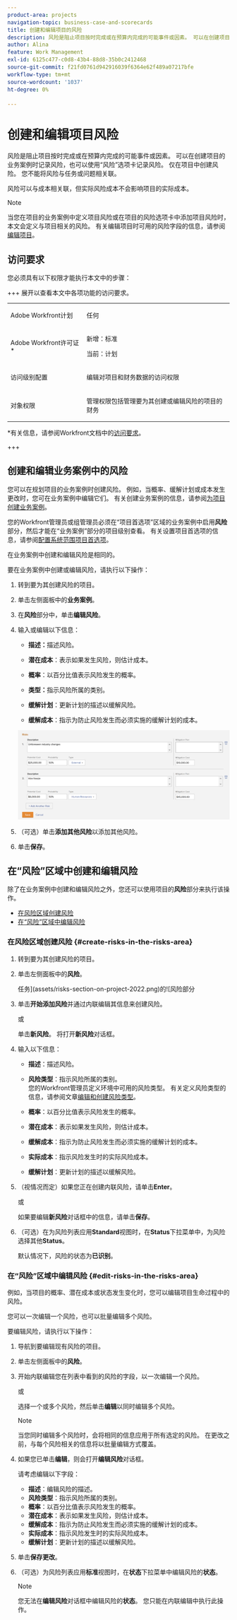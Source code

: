 ```yaml
---
product-area: projects
navigation-topic: business-case-and-scorecards
title: 创建和编辑项目的风险
description: 风险是阻止项目按时完成或在预算内完成的可能事件或因素。 可以在创建项目的业务案例时记录风险，也可以使用“风险”选项卡记录风险。 仅在项目中创建风险。 您不能将风险与任务或问题相关联。
author: Alina
feature: Work Management
exl-id: 6125c477-c0d8-43b4-88d8-35b0c2412468
source-git-commit: f21fd0761d942916039f6364e62f489a07217bfe
workflow-type: tm+mt
source-wordcount: '1037'
ht-degree: 0%

---
```


# 创建和编辑项目风险

<!--Audited: 01/2025-->

风险是阻止项目按时完成或在预算内完成的可能事件或因素。 可以在创建项目的业务案例时记录风险，也可以使用“风险”选项卡记录风险。 仅在项目中创建风险。 您不能将风险与任务或问题相关联。

风险可以与成本相关联，但实际风险成本不会影响项目的实际成本。

>[!NOTE]
>
>当您在项目的业务案例中定义项目风险或在项目的风险选项卡中添加项目风险时，本文会定义与项目相关的风险。 有关编辑项目时可用的风险字段的信息，请参阅[编辑项目](../../../manage-work/projects/manage-projects/edit-projects.md)。

## 访问要求

您必须具有以下权限才能执行本文中的步骤：

+++ 展开以查看本文中各项功能的访问要求。

<table style="table-layout:auto"> 
 <col> 
 <col> 
 <tbody> 
  <tr> 
   <td role="rowheader">Adobe Workfront计划</td> 
   <td> <p>任何</p> </td> 
  </tr> 
  <tr> 
   <td role="rowheader">Adobe Workfront许可证*</td> 
   <td> <p>新增：标准 </p>
   <p>当前：计划 </p> </td> 
  </tr> 
  <tr> 
   <td role="rowheader">访问级别配置</td> 
   <td> <p>编辑对项目和财务数据的访问权限</p> </td> 
  </tr> 
  <tr> 
   <td role="rowheader">对象权限</td> 
   <td> <p> 管理权限包括管理要为其创建或编辑风险的项目的财务 </p> </td> 
  </tr> 
 </tbody> 
</table>

*有关信息，请参阅Workfront文档中的[访问要求](/help/quicksilver/administration-and-setup/add-users/access-levels-and-object-permissions/access-level-requirements-in-documentation.md)。

+++

## 创建和编辑业务案例中的风险

您可以在规划项目的业务案例时创建风险。 例如，当概率、缓解计划或成本发生更改时，您可在业务案例中编辑它们。 有关创建业务案例的信息，请参阅[为项目创建业务案例](../../../manage-work/projects/define-a-business-case/create-business-case.md)。

您的Workfront管理员或组管理员必须在“项目首选项”区域的业务案例中启用&#x200B;**风险**&#x200B;部分，然后才能在“业务案例”部分的项目级别查看。 有关设置项目首选项的信息，请参阅[配置系统范围项目首选项](../../../administration-and-setup/set-up-workfront/configure-system-defaults/set-project-preferences.md)。

在业务案例中创建和编辑风险是相同的。

要在业务案例中创建或编辑风险，请执行以下操作：

1. 转到要为其创建风险的项目。
1. 单击左侧面板中的&#x200B;**业务案例**。
1. 在&#x200B;**风险**&#x200B;部分中，单击&#x200B;**编辑风险**。
1. 输入或编辑以下信息：

   * **描述：**&#x200B;描述风险。

   * **潜在成本**：表示如果发生风险，则估计成本。

   * **概率**：以百分比值表示风险发生的概率。

   * **类型：**&#x200B;指示风险所属的类别。
   * **缓解计划**：更新计划的描述以缓解风险。

   * **缓解成本**：指示为防止风险发生而必须实施的缓解计划的成本。

   ![风险](assets/crp1-350x117.png)

1. （可选）单击&#x200B;**添加其他风险**&#x200B;以添加其他风险。
1. 单击&#x200B;**保存**。

## 在“风险”区域中创建和编辑风险

除了在业务案例中创建和编辑风险之外，您还可以使用项目的&#x200B;**风险**&#x200B;部分来执行该操作。

* [在风险区域创建风险](#create-risks-in-the-risks-area)
* [在“风险”区域中编辑风险](#edit-risks-in-the-risks-area)

### 在风险区域创建风险 {#create-risks-in-the-risks-area}

1. 转到要为其创建风险的项目。
1. 单击左侧面板中的&#x200B;**风险**。

   任务](assets/risks-section-on-project-2022.png)的![风险部分

1. 单击&#x200B;**开始添加风险**&#x200B;并通过内联编辑其信息来创建风险。

   或

   单击&#x200B;**新风险**。 将打开&#x200B;**新风险**&#x200B;对话框。

1. 输入以下信息：

   * **描述**：描述风险。
   * **风险类型**：指示风险所属的类别。\
     您的Workfront管理员定义环境中可用的风险类型。 有关定义风险类型的信息，请参阅文章[编辑和创建风险类型](../../../administration-and-setup/set-up-workfront/configure-system-defaults/edit-create-risk-types.md)。

   * **概率**：以百分比值表示风险发生的概率。
   * **潜在成本**：表示如果发生风险，则估计成本。
   * **缓解成本**：指示为防止风险发生而必须实施的缓解计划的成本。
   * **实际成本**：指示风险发生时的实际风险成本。
   * **缓解计划**：更新计划的描述以缓解风险。

1. （视情况而定）如果您正在创建内联风险，请单击&#x200B;**Enter**。

   或

   如果要编辑&#x200B;**新风险**&#x200B;对话框中的信息，请单击&#x200B;**保存**。

1. （可选）在为风险列表应用&#x200B;**Standard**&#x200B;视图时，在&#x200B;**Status**&#x200B;下拉菜单中，为风险选择其他&#x200B;**Status**。

   默认情况下，风险的状态为&#x200B;**已识别**。

### 在“风险”区域中编辑风险 {#edit-risks-in-the-risks-area}

例如，当项目的概率、潜在成本或状态发生变化时，您可以编辑项目生命过程中的风险。

您可以一次编辑一个风险，也可以批量编辑多个风险。

要编辑风险，请执行以下操作：

1. 导航到要编辑现有风险的项目。
1. 单击左侧面板中的&#x200B;**风险**。
1. 开始内联编辑您在列表中看到的风险的字段，以一次编辑一个风险。

   或

   选择一个或多个风险，然后单击&#x200B;**编辑**&#x200B;以同时编辑多个风险。

   >[!NOTE]
   >
   >当您同时编辑多个风险时，会将相同的信息应用于所有选定的风险。 在更改之前，与每个风险相关的信息将以批量编辑方式覆盖。

1. 如果您已单击&#x200B;**编辑**，则会打开&#x200B;**编辑风险**&#x200B;对话框。

   请考虑编辑以下字段：

   * **描述**：编辑风险的描述。
   * **风险类型**：指示风险所属的类别。
   * **概率**：以百分比值表示风险发生的概率。
   * **潜在成本**：表示如果发生风险，则估计成本。
   * **缓解成本**：指示为防止风险发生而必须实施的缓解计划的成本。
   * **实际成本**：指示风险发生时的实际风险成本。
   * **缓解计划**：更新计划的描述以缓解风险。

1. 单击&#x200B;**保存更改**。
1. （可选）为风险列表应用&#x200B;**标准**&#x200B;视图时，在&#x200B;**状态**&#x200B;下拉菜单中编辑风险的&#x200B;**状态**。

   >[!NOTE]
   >
   >您无法在&#x200B;**编辑风险**&#x200B;对话框中编辑风险的&#x200B;**状态**。 您只能在内联编辑中执行此操作。
